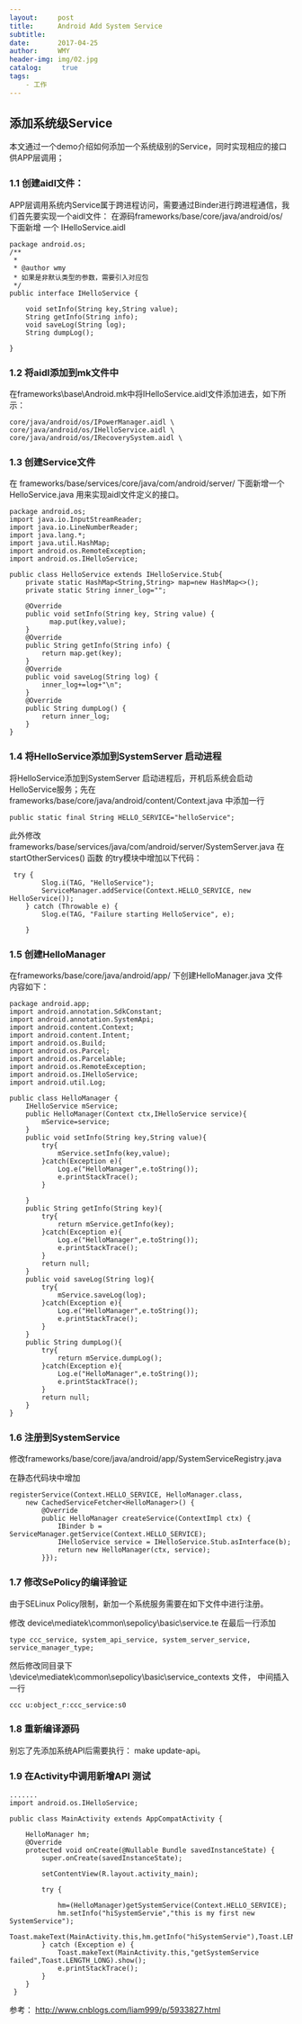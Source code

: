 ```yaml
---
layout:     post
title:      Android Add System Service
subtitle:   
date:       2017-04-25
author:     WMY
header-img: img/02.jpg
catalog: 	 true
tags: 
    - 工作
---
```



## 添加系统级Service ##


本文通过一个demo介绍如何添加一个系统级别的Service，同时实现相应的接口供APP层调用；

### 1.1 创建aidl文件：
 
APP层调用系统内Service属于跨进程访问，需要通过Binder进行跨进程通信，我们首先要实现一个aidl文件：
在源码frameworks/base/core/java/android/os/ 下面新增 一个 IHelloService.aidl

	package android.os;
	/**
	 * 
	 * @author wmy
	 * 如果是非默认类型的参数，需要引入对应包
	 */
	public interface IHelloService {
		
		void setInfo(String key,String value);
		String getInfo(String info);
		void saveLog(String log);
		String dumpLog(); 
	
	}


### 1.2 将aidl添加到mk文件中

在frameworks\base\Android.mk中将IHelloService.aidl文件添加进去，如下所示：

	core/java/android/os/IPowerManager.aidl \
	core/java/android/os/IHelloService.aidl \
	core/java/android/os/IRecoverySystem.aidl \


### 1.3 创建Service文件

在 frameworks/base/services/core/java/com/android/server/ 下面新增一个 HelloService.java 用来实现aidl文件定义的接口。

	package android.os;	 
	import java.io.InputStreamReader;
	import java.io.LineNumberReader;
	import java.lang.*;
	import java.util.HashMap;
	import android.os.RemoteException;
	import android.os.IHelloService;	

	public class HelloService extends IHelloService.Stub{
		private static HashMap<String,String> map=new HashMap<>();
		private static String inner_log=""; 
		    
		@Override
		public void setInfo(String key, String value) {
	 		  map.put(key,value);			
		}
		@Override
		public String getInfo(String info) {
	 		return map.get(key);
		}
		@Override
		public void saveLog(String log) {
	 		inner_log+=log+"\n";
		}
		@Override
		public String dumpLog() {
	 		return inner_log;
		}  
	} 


### 1.4 将HelloService添加到SystemServer 启动进程

将HelloService添加到SystemServer 启动进程后，开机后系统会启动HelloService服务；先在 frameworks/base/core/java/android/content/Context.java 中添加一行 

	public static final String HELLO_SERVICE="helloService";

此外修改 frameworks/base/services/java/com/android/server/SystemServer.java
在  startOtherServices() 函数 的try模块中增加以下代码：

	 try {
            Slog.i(TAG, "HelloService");
            ServiceManager.addService(Context.HELLO_SERVICE, new HelloService());
        } catch (Throwable e) {
            Slog.e(TAG, "Failure starting HelloService", e);

        }

### 1.5 创建HelloManager

在frameworks/base/core/java/android/app/ 下创建HelloManager.java 文件 内容如下： 

	package android.app; 
	import android.annotation.SdkConstant;
	import android.annotation.SystemApi;
	import android.content.Context;
	import android.content.Intent;
	import android.os.Build;
	import android.os.Parcel;
	import android.os.Parcelable;
	import android.os.RemoteException;
	import android.os.IHelloService;
	import android.util.Log;
	
	public class HelloManager {
	    IHelloService mService;
	    public HelloManager(Context ctx,IHelloService service){
	        mService=service;
	    }
	    public void setInfo(String key,String value){
	        try{
	            mService.setInfo(key,value);
	        }catch(Exception e){
	            Log.e("HelloManager",e.toString());
	            e.printStackTrace();
	        }
	
	    }
	    public String getInfo(String key){
	        try{
	            return mService.getInfo(key);
	        }catch(Exception e){
	            Log.e("HelloManager",e.toString());
	            e.printStackTrace();
	        }
	        return null;
	    }
	    public void saveLog(String log){
	        try{
	            mService.saveLog(log);
	        }catch(Exception e){
	            Log.e("HelloManager",e.toString());
	            e.printStackTrace();
	        }
	    } 
	    public String dumpLog(){
	        try{
	            return mService.dumpLog();
	        }catch(Exception e){
	            Log.e("HelloManager",e.toString());
	            e.printStackTrace();
	        }
	        return null;
	    }
	} 

### 1.6 注册到SystemService

修改frameworks/base/core/java/android/app/SystemServiceRegistry.java

在静态代码块中增加
	
	registerService(Context.HELLO_SERVICE, HelloManager.class,
		new CachedServiceFetcher<HelloManager>() {
		    @Override
		    public HelloManager createService(ContextImpl ctx) {
		        IBinder b = ServiceManager.getService(Context.HELLO_SERVICE);
		        IHelloService service = IHelloService.Stub.asInterface(b);
		        return new HelloManager(ctx, service);
		    }});
 
 

### 1.7 修改SePolicy的编译验证

由于SELinux Policy限制，新加一个系统服务需要在如下文件中进行注册。

修改 device\mediatek\common\sepolicy\basic\service.te 在最后一行添加

	type ccc_service, system_api_service, system_server_service, service_manager_type;

然后修改同目录下 \device\mediatek\common\sepolicy\basic\service_contexts 文件，
中间插入一行 

	ccc u:object_r:ccc_service:s0 

### 1.8 重新编译源码

别忘了先添加系统API后需要执行： make update-api。


### 1.9 在Activity中调用新增API 测试
 
	.......
	import android.os.IHelloService;
	
	public class MainActivity extends AppCompatActivity {
	
		HelloManager hm;
	    @Override
	    protected void onCreate(@Nullable Bundle savedInstanceState) {
	        super.onCreate(savedInstanceState);
	
	        setContentView(R.layout.activity_main);  
	
	        try {
	
				hm=(HelloManager)getSystemService(Context.HELLO_SERVICE);
				hm.setInfo("hiSystemServie","this is my first new SystemService");
	            Toast.makeText(MainActivity.this,hm.getInfo("hiSystemServie"),Toast.LENGTH_LONG).show();
	        } catch (Exception e) {
				Toast.makeText(MainActivity.this,"getSystemService failed",Toast.LENGTH_LONG).show();
	            e.printStackTrace();
	        }  
	    } 
	 }

参考：
	http://www.cnblogs.com/liam999/p/5933827.html
